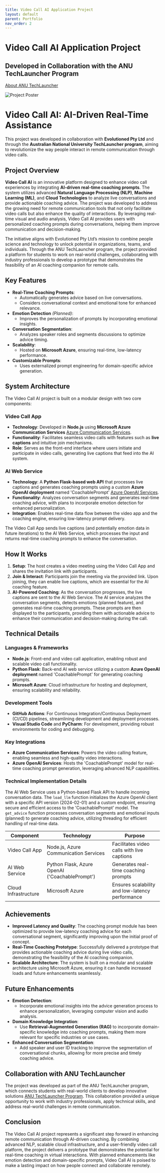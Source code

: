 ```yaml
---
title: Video Call AI Application Project
layout: default
parent: Portfolio
nav_order: 2
---
```


# Video Call AI Application Project
## Developed in Collaboration with the ANU TechLauncher Program

[About ANU TechLauncher](https://comp.anu.edu.au/TechLauncher/)

![Project Poster](assets/images/portfolio/poster.jpg)

# Video Call AI: AI-Driven Real-Time Assistance

This project was developed in collaboration with **Evolutioned Pty Ltd** and through the **Australian National University TechLauncher program**, aiming to revolutionize the way people interact in remote communication through video calls.

## Project Overview

**Video Call AI** is an innovative platform designed to enhance video call experiences by integrating **AI-driven real-time coaching prompts**. The system utilizes advanced **Natural Language Processing (NLP)**, **Machine Learning (ML)**, and **Cloud Technologies** to analyze live conversations and provide actionable coaching advice. The project was developed to address the growing need for remote communication tools that not only facilitate video calls but also enhance the quality of interactions. By leveraging real-time visual and audio analysis, Video Call AI provides users with personalized coaching prompts during conversations, helping them improve communication and decision-making.

The initiative aligns with Evolutioned Pty Ltd’s mission to combine people science and technology to unlock potential in organizations, teams, and individuals. Through the ANU TechLauncher program, the project provided a platform for students to work on real-world challenges, collaborating with industry professionals to develop a prototype that demonstrates the feasibility of an AI coaching companion for remote calls.

## Key Features

- **Real-Time Coaching Prompts**:
  - Automatically generates advice based on live conversations.
  - Considers conversational context and emotional tone for enhanced relevance.
- **Emotion Detection** *(Planned)*:
  - Improves the personalization of prompts by incorporating emotional insights.
- **Conversation Segmentation**:
  - Analyzes speaker roles and segments discussions to optimize advice timing.
- **Scalability**:
  - Hosted on **Microsoft Azure**, ensuring real-time, low-latency performance.
- **Customizable Prompts**:
  - Uses externalized prompt engineering for domain-specific advice generation.

## System Architecture

The Video Call AI project is built on a modular design with two core components:

### Video Call App
- **Technology**: Developed in **Node.js** using **Microsoft Azure Communication Services** [Azure Communication Services](https://azure.microsoft.com/en-us/services/communication-services/).
- **Functionality**: Facilitates seamless video calls with features such as **live captions** and intuitive join mechanisms.
- **Role**: Serves as the front-end interface where users initiate and participate in video calls, generating live captions that feed into the AI system.

### AI Web Service
- **Technology**: A **Python Flask-based web API** that processes live captions and generates coaching prompts using a custom **Azure OpenAI deployment** named 'CoachablePrompt' [Azure OpenAI Services](https://azure.microsoft.com/en-us/products/ai-services/openai-service/).
- **Functionality**: Analyzes conversation segments and generates real-time coaching advice, with plans to incorporate emotion detection for enhanced personalization.
- **Integration**: Enables real-time data flow between the video app and the coaching engine, ensuring low-latency prompt delivery.

The Video Call App sends live captions (and potentially emotion data in future iterations) to the AI Web Service, which processes the input and returns real-time coaching prompts to enhance the conversation.

## How It Works

1. **Setup**: The host creates a video meeting using the Video Call App and shares the invitation link with participants.
2. **Join & Interact**: Participants join the meeting via the provided link. Upon joining, they can enable live captions, which are essential for the AI coaching feature.
3. **AI-Powered Coaching**: As the conversation progresses, the live captions are sent to the AI Web Service. The AI service analyzes the conversation segments, detects emotions (planned feature), and generates real-time coaching prompts. These prompts are then displayed to the participants, providing them with actionable advice to enhance their communication and decision-making during the call.

## Technical Details

### Languages & Frameworks
- **Node.js**: Front-end and video call application, enabling robust and scalable video call functionality.
- **Python Flask**: Back-end AI web service utilizing a custom **Azure OpenAI deployment** named 'CoachablePrompt' for generating coaching prompts.
- **Microsoft Azure**: Cloud infrastructure for hosting and deployment, ensuring scalability and reliability.

### Development Tools
- **GitHub Actions**: For Continuous Integration/Continuous Deployment (CI/CD) pipelines, streamlining development and deployment processes.
- **Visual Studio Code** and **PyCharm**: For development, providing robust environments for coding and debugging.

### Key Integrations
- **Azure Communication Services**: Powers the video calling feature, enabling seamless and high-quality video interactions.
- **Azure OpenAI Services**: Hosts the 'CoachablePrompt' model for real-time coaching prompt generation, leveraging advanced NLP capabilities.

### Technical Implementation Details
The AI Web Service uses a Python-based Flask API to handle incoming conversation data. The `load_llm` function initializes the Azure OpenAI client with a specific API version (2024-02-01) and a custom endpoint, ensuring secure and efficient access to the 'CoachablePrompt' model. The `get_advice` function processes conversation segments and emotional inputs (planned) to generate coaching advice, utilizing threading for efficient handling of real-time data.

| Component | Technology | Purpose |
|-----------|------------|---------|
| Video Call App | Node.js, Azure Communication Services | Facilitates video calls with live captions |
| AI Web Service | Python Flask, Azure OpenAI ('CoachablePrompt') | Generates real-time coaching prompts |
| Cloud Infrastructure | Microsoft Azure | Ensures scalability and low-latency performance |

## Achievements

- **Improved Latency and Quality**: The coaching prompt module has been optimized to provide low-latency coaching advice for each conversational segment, significantly improving upon the initial proof of concept.
- **Real-Time Coaching Prototype**: Successfully delivered a prototype that provides actionable coaching advice during live video calls, demonstrating the feasibility of the AI coaching companion.
- **Scalable Architecture**: The system is built on a modular and scalable architecture using Microsoft Azure, ensuring it can handle increased loads and future enhancements seamlessly.

## Future Enhancements

- **Emotion Detection**:
  - Incorporate emotional insights into the advice generation process to enhance personalization, leveraging computer vision and audio analysis.
- **Domain Knowledge Integration**:
  - Use **Retrieval-Augmented Generation (RAG)** to incorporate domain-specific knowledge into coaching prompts, making them more relevant for specific industries or use cases.
- **Enhanced Conversation Segmentation**:
  - Add speaker and user ID tracking to improve the segmentation of conversational chunks, allowing for more precise and timely coaching advice.

## Collaboration with ANU TechLauncher

The project was developed as part of the ANU TechLauncher program, which connects students with real-world clients to develop innovative solutions [ANU TechLauncher Program](https://comp.anu.edu.au/TechLauncher/). This collaboration provided a unique opportunity to work with industry professionals, apply technical skills, and address real-world challenges in remote communication.

## Conclusion

The Video Call AI project represents a significant step forward in enhancing remote communication through AI-driven coaching. By combining advanced NLP, scalable cloud infrastructure, and a user-friendly video call platform, the project delivers a prototype that demonstrates the potential for real-time coaching in virtual interactions. With planned enhancements like emotion detection and domain-specific prompts, Video Call AI is poised to make a lasting impact on how people connect and collaborate remotely.
